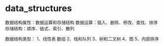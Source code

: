 # data_structures

数据结构属性：数据运算和存储结构
数据运算：插入、删除、修改、查找、排序
存储结构：顺序、链式、索引、散列

数据结构类型：
1、线性表 数组
2、栈和队列 
3、树和二叉树
4、图
5、内部排序 
